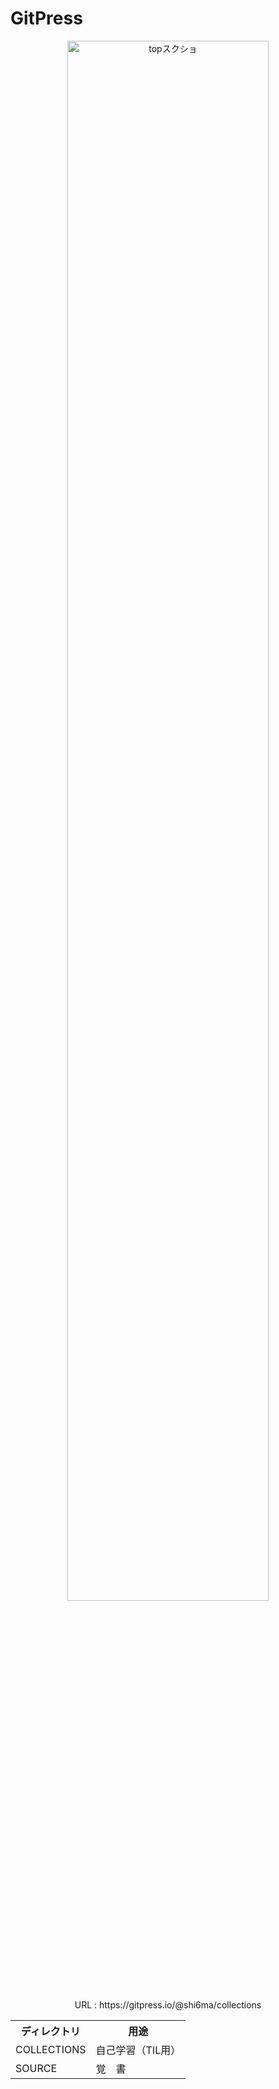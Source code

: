 # GitPress

<p align='center'>
<img width="80%" alt="topスクショ" src="https://user-images.githubusercontent.com/28585421/155921826-8799b723-b71d-4edb-88b0-45e8219b2967.png">
</p>
          
<p align='center' style='margin-botom: 2em;'>URL : https://gitpress.io/@shi6ma/collections</p>

<table align='center' width="80%">
    <tr><th>ディレクトリ</th><th>用途</th></tr>
    <tr><td>COLLECTIONS</td><td>自己学習（TIL用）</td></tr>
    <tr><td>SOURCE</td><td>覚　書</td></tr>
</table>
